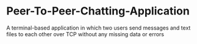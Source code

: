 # Peer-To-Peer-Chatting-Application
A terminal-based application in which two users send messages and text files to each other over TCP without any missing data or errors
